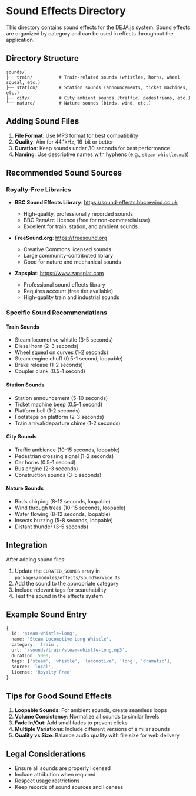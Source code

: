 # Sound Effects Directory

This directory contains sound effects for the DEJA.js system. Sound effects are organized by category and can be used in effects throughout the application.

## Directory Structure

```
sounds/
├── train/          # Train-related sounds (whistles, horns, wheel squeal, etc.)
├── station/        # Station sounds (announcements, ticket machines, etc.)
├── city/           # City ambient sounds (traffic, pedestrians, etc.)
└── nature/         # Nature sounds (birds, wind, etc.)
```

## Adding Sound Files

1. **File Format**: Use MP3 format for best compatibility
2. **Quality**: Aim for 44.1kHz, 16-bit or better
3. **Duration**: Keep sounds under 30 seconds for best performance
4. **Naming**: Use descriptive names with hyphens (e.g., `steam-whistle.mp3`)

## Recommended Sound Sources

### Royalty-Free Libraries
- **BBC Sound Effects Library**: https://sound-effects.bbcrewind.co.uk
  - High-quality, professionally recorded sounds
  - BBC RemArc Licence (free for non-commercial use)
  - Excellent for train, station, and ambient sounds

- **FreeSound.org**: https://freesound.org
  - Creative Commons licensed sounds
  - Large community-contributed library
  - Good for nature and mechanical sounds

- **Zapsplat**: https://www.zapsplat.com
  - Professional sound effects library
  - Requires account (free tier available)
  - High-quality train and industrial sounds

### Specific Sound Recommendations

#### Train Sounds
- Steam locomotive whistle (3-5 seconds)
- Diesel horn (2-3 seconds)
- Wheel squeal on curves (1-2 seconds)
- Steam engine chuff (0.5-1 second, loopable)
- Brake release (1-2 seconds)
- Coupler clank (0.5-1 second)

#### Station Sounds
- Station announcement (5-10 seconds)
- Ticket machine beep (0.5-1 second)
- Platform bell (1-2 seconds)
- Footsteps on platform (2-3 seconds)
- Train arrival/departure chime (1-2 seconds)

#### City Sounds
- Traffic ambience (10-15 seconds, loopable)
- Pedestrian crossing signal (1-2 seconds)
- Car horns (0.5-1 second)
- Bus engine (2-3 seconds)
- Construction sounds (3-5 seconds)

#### Nature Sounds
- Birds chirping (8-12 seconds, loopable)
- Wind through trees (10-15 seconds, loopable)
- Water flowing (8-12 seconds, loopable)
- Insects buzzing (5-8 seconds, loopable)
- Distant thunder (3-5 seconds)

## Integration

After adding sound files:

1. Update the `CURATED_SOUNDS` array in `packages/modules/effects/soundService.ts`
2. Add the sound to the appropriate category
3. Include relevant tags for searchability
4. Test the sound in the effects system

## Example Sound Entry

```typescript
{
  id: 'steam-whistle-long',
  name: 'Steam Locomotive Long Whistle',
  category: 'train',
  url: '/sounds/train/steam-whistle-long.mp3',
  duration: 5000,
  tags: ['steam', 'whistle', 'locomotive', 'long', 'dramatic'],
  source: 'local',
  license: 'Royalty Free'
}
```

## Tips for Good Sound Effects

1. **Loopable Sounds**: For ambient sounds, create seamless loops
2. **Volume Consistency**: Normalize all sounds to similar levels
3. **Fade In/Out**: Add small fades to prevent clicks
4. **Multiple Variations**: Include different versions of similar sounds
5. **Quality vs Size**: Balance audio quality with file size for web delivery

## Legal Considerations

- Ensure all sounds are properly licensed
- Include attribution when required
- Respect usage restrictions
- Keep records of sound sources and licenses
